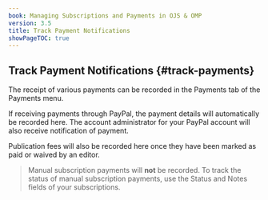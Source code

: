 ```yaml
---
book: Managing Subscriptions and Payments in OJS & OMP
version: 3.5
title: Track Payment Notifications
showPageTOC: true
---
```


## Track Payment Notifications {#track-payments}

The receipt of various payments can be recorded in the Payments tab of the Payments menu.

If receiving payments through PayPal, the payment details will automatically be recorded here. The account administrator for your PayPal account will also receive notification of payment. 

Publication fees will also be recorded here once they have been marked as paid or waived by an editor.

> Manual subscription payments will **not** be recorded. To track the status of manual subscription payments, use the Status and Notes fields of your subscriptions.

